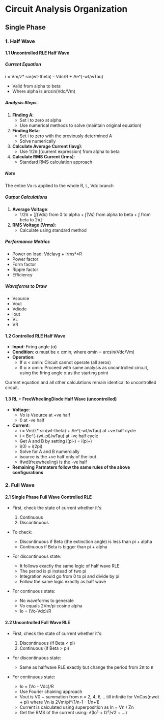 # Circuit Analysis Organization

## Single Phase
### 1. Half Wave
#### 1.1 Uncontrolled RLE Half Wave

##### Current Equation
i = Vm/z* sin(wt-theta) - Vdc/R + Ae^(-wt/wTau)
- Valid from alpha to beta
- Where alpha is arcsin(Vdc/Vm)

##### Analysis Steps
1. **Finding A**:
   - Set i to zero at alpha
   - Use numerical methods to solve (maintain original equation)
2. **Finding Beta**:
   - Set i to zero with the previously determined A
   - Solve numerically
3. **Calculate Average Current (Iavg)**:
   - Use 1/2π ∫(current expression) from alpha to beta
4. **Calculate RMS Current (Irms)**:
   - Standard RMS calculation approach

##### Note
The entire Vo is applied to the whole R, L, Vdc branch

##### Output Calculations
1. **Average Voltage**:
   - 1/2π × [∫(Vdc) from 0 to alpha + ∫(Vs) from alpha to beta + ∫ from beta to 2π]
2. **RMS Voltage (Vrms)**:
   - Calculate using standard method

##### Performance Metrics
- Power on load: VdcIavg + Irms²×R
- Power factor
- Form factor
- Ripple factor
- Efficiency

##### Waveforms to Draw
- Vsource
- Vout
- Vdiode
- iout
- VL
- VR

#### 1.2 Controlled RLE Half Wave
- **Input**: Firing angle (α)
- **Condition**: α must be ≥ αmin, where αmin = arcsin(Vdc/Vm)
- **Operation**:
   - If α < αmin: Circuit cannot operate (all zeros)
   - If α ≥ αmin: Proceed with same analysis as uncontrolled circuit, using the firing angle α as the starting point

Current equation and all other calculations remain identical to uncontrolled circuit.

#### 1.3 RL + FreeWheelingDiode Half Wave (uncontrolled)
- **Voltage**: 
  - Vo is Vsource at +ve half
  - 0 at -ve half
- **Current**: 
  - i = Vm/z* sin(wt-theta) + Ae^(-wt/wTau) at +ve half cycle
  - i = Be^(-(wt-pi)/wTau) at -ve half cycle
  - Get A and B by setting i(pi-) = i(pi+)
  - i(0) = i(2pi)
  - Solve for A and B numercially
  - isource is the +ve half only of the iout
  - ifwd(freewheeling) is the -ve half
- **Remaining Parmaters follow the same rules of the above configurations**

### 2. Full Wave
#### 2.1 Single Phase Full Wave Controlled RLE
- First, check the state of current whether it's:
  1. Continuous 
  2. Discontinuous

- To check:
  - Discontinuous if Beta (the extinction angle) is less than pi + alpha
  - Continuous if Beta is bigger than pi + alpha

- For discontinuous state:
  - It follows exactly the same logic of half wave RLE
  - The period is pi instead of two pi
  - Integration would go from 0 to pi and divide by pi
  - Follow the same logic exactly as half wave

- For continuous state:
  - No waveforms to generate
  - Vo equals 2Vm/pi cosine alpha
  - Io = (Vo-Vdc)/R

#### 2.2 Uncontrolled Full Wave RLE
- First, check the state of current whether it's:
  1. Discontinuous (if Beta < pi)
  2. Continuous (if Beta > pi)

- For discontinuous state:
  - Same as halfwave RLE exactly but change the period from 2π to π 

- For continuous state:
  - Io = (Vo - Vdc)/R
  - Use Fourier chaining approach
  - Vout is V0 + summation from n = 2, 4, 6, .. till infinite for VnCos(nwot + pi) 
    where Vn is 2Vm/pi*(1/n-1 - 1/n+1)
  - Current is calculated using superposition as In = Vn / Zn
  - Get the RMS of the current using: √(Io² + I2²/√2 + ...)
